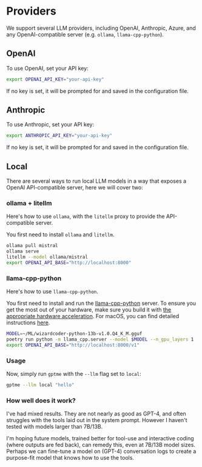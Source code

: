 Providers
=========

We support several LLM providers, including OpenAI, Anthropic, Azure, and any OpenAI-compatible server (e.g. `ollama`, `llama-cpp-python`).

## OpenAI

To use OpenAI, set your API key:

```sh
export OPENAI_API_KEY="your-api-key"
```

If no key is set, it will be prompted for and saved in the configuration file.

## Anthropic

To use Anthropic, set your API key:

```sh
export ANTHROPIC_API_KEY="your-api-key"
```

If no key is set, it will be prompted for and saved in the configuration file.

## Local

There are several ways to run local LLM models in a way that exposes a OpenAI API-compatible server, here we will cover two:

### ollama + litellm

Here's how to use `ollama`, with the `litellm` proxy to provide the API-compatible server.

You first need to install `ollama` and `litellm`.

```sh
ollama pull mistral
ollama serve
litellm --model ollama/mistral
export OPENAI_API_BASE="http://localhost:8000"
```

### llama-cpp-python

Here's how to use `llama-cpp-python`.

You first need to install and run the [llama-cpp-python][llama-cpp-python] server. To ensure you get the most out of your hardware, make sure you build it with [the appropriate hardware acceleration][hwaccel]. For macOS, you can find detailed instructions [here][metal].

```sh
MODEL=~/ML/wizardcoder-python-13b-v1.0.Q4_K_M.gguf
poetry run python -m llama_cpp.server --model $MODEL --n_gpu_layers 1  # Use `--n_gpu_layer 1` if you have a M1/M2 chip
export OPENAI_API_BASE="http://localhost:8000/v1"
```

### Usage

Now, simply run `gptme` with the `--llm` flag set to `local`:

```sh
gptme --llm local "hello"
```

### How well does it work?

I've had mixed results. They are not nearly as good as GPT-4, and often struggles with the tools laid out in the system prompt. However I haven't tested with models larger than 7B/13B.

I'm hoping future models, trained better for tool-use and interactive coding (where outputs are fed back), can remedy this, even at 7B/13B model sizes. Perhaps we can fine-tune a model on (GPT-4) conversation logs to create a purpose-fit model that knows how to use the tools.

[llama-cpp-python]: https://github.com/abetlen/llama-cpp-python
[hwaccel]: https://github.com/abetlen/llama-cpp-python#installation-with-hardware-acceleration
[metal]: https://github.com/abetlen/llama-cpp-python/blob/main/docs/install/macos.md